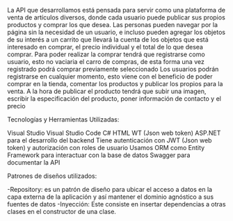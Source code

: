    La API que desarrollamos está pensada para servir como una plataforma de venta de artículos diversos, donde cada usuario puede publicar sus propios productos y comprar los que desea.
   Las personas pueden navegar por la página sin la necesidad de un usuario, e incluso pueden agregar los objetos de su interés a un carrito que llevará la cuenta de los objetos que está interesado en comprar, el precio individual y el total de lo que desea comprar. Para poder realizar la comprar tendrá que registrarse como usuario, esto no vaciaria el carro de compras, de esta forma una vez registrado podrá comprar previamente seleccionado
   Los usuarios podrán registrarse en cualquier momento, esto viene con el beneficio de poder comprar en la tienda, comentar los productos y publicar los propios para la venta. A la hora de publicar el producto tendrá que subir una imagen, escribir la especificación del producto, poner información de contacto y el precio


Tecnologías y Herramientas Utilizadas: 

Visual Studio 
Visual Studio Code
C#
HTML
WT (Json web token)
ASP.NET para el desarrollo del backend
Tiene autenticación con JWT (Json web token) y autorización con roles de usuario
Usamos ORM como Entity Framework para interactuar con la base de datos
Swagger para documentar la API


Patrones de diseños utilizados: 

 -Repository: es un patrón de diseño para ubicar el acceso a datos en la capa externa de la aplicación y así mantener el dominio agnóstico a sus fuentes de datos
 -Inyección: Este consiste en insertar dependencias a otras clases en el constructor de una clase.
